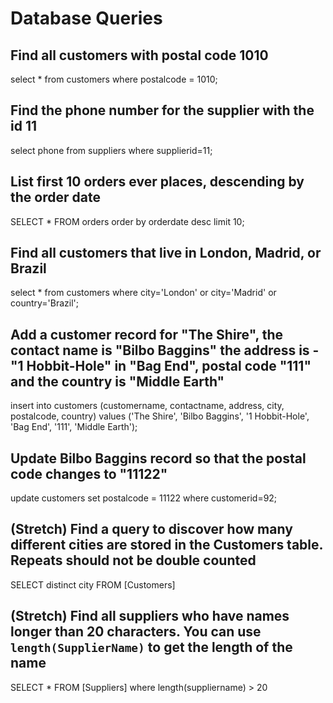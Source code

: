 # Database Queries

## Find all customers with postal code 1010
select * from customers where postalcode = 1010;

## Find the phone number for the supplier with the id 11
select phone from suppliers where supplierid=11;

## List first 10 orders ever places, descending by the order date
SELECT * FROM orders 
    order by orderdate desc 
  limit 10;

## Find all customers that live in London, Madrid, or Brazil
select * from customers where city='London' or city='Madrid' or country='Brazil'; 

## Add a customer record for "The Shire", the contact name is "Bilbo Baggins" the address is -"1 Hobbit-Hole" in "Bag End", postal code "111" and the country is "Middle Earth"
insert into customers (customername, contactname, address, city, postalcode, country)
    values ('The Shire', 'Bilbo Baggins', '1 Hobbit-Hole', 'Bag End', '111', 'Middle Earth');

## Update Bilbo Baggins record so that the postal code changes to "11122"
update customers set postalcode = 11122 where customerid=92;

## (Stretch) Find a query to discover how many different cities are stored in the Customers table. Repeats should not be double counted
SELECT distinct city FROM [Customers]

## (Stretch) Find all suppliers who have names longer than 20 characters. You can use `length(SupplierName)` to get the length of the name
SELECT * FROM [Suppliers] where length(suppliername) > 20
